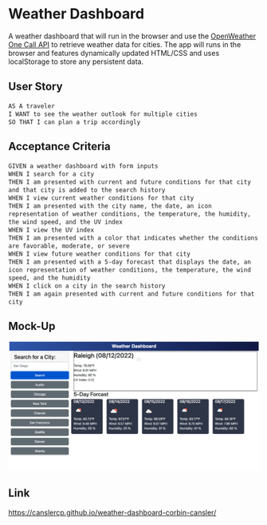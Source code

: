 # Weather Dashboard
A weather dashboard that will run in the browser and use the [OpenWeather One Call API](https://openweathermap.org/api) to retrieve weather data for cities. The app will runs in the browser and features dynamically updated HTML/CSS and uses localStorage to store any persistent data.

## User Story
```
AS A traveler
I WANT to see the weather outlook for multiple cities
SO THAT I can plan a trip accordingly
```
## Acceptance Criteria
```
GIVEN a weather dashboard with form inputs
WHEN I search for a city
THEN I am presented with current and future conditions for that city and that city is added to the search history
WHEN I view current weather conditions for that city
THEN I am presented with the city name, the date, an icon representation of weather conditions, the temperature, the humidity, the wind speed, and the UV index
WHEN I view the UV index
THEN I am presented with a color that indicates whether the conditions are favorable, moderate, or severe
WHEN I view future weather conditions for that city
THEN I am presented with a 5-day forecast that displays the date, an icon representation of weather conditions, the temperature, the wind speed, and the humidity
WHEN I click on a city in the search history
THEN I am again presented with current and future conditions for that city
```

## Mock-Up
![Screenshot of the Weather Dashboard](./assets/images/Screen%20Shot%202022-08-12%20at%207.23.51%20PM.png)

## Link

https://canslercp.github.io/weather-dashboard-corbin-cansler/



